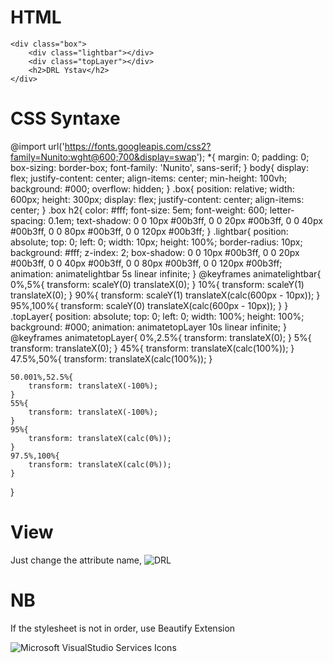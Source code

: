 # HTML

    <div class="box">
        <div class="lightbar"></div>
        <div class="topLayer"></div>
        <h2>DRL Ystav</h2>
    </div>

# CSS Syntaxe

@import url('https://fonts.googleapis.com/css2?family=Nunito:wght@600;700&display=swap');
*{
    margin: 0;
    padding: 0;
    box-sizing: border-box;
    font-family: 'Nunito', sans-serif;
}
body{
    display: flex;
    justify-content: center;
    align-items: center;
    min-height: 100vh;
    background: #000;
    overflow: hidden;
}
.box{
    position: relative;
    width: 600px;
    height: 300px;
    display: flex;
    justify-content: center;
    align-items: center;
}
.box h2{
    color: #fff;
    font-size: 5em;
    font-weight: 600;
    letter-spacing: 0.1em;
    text-shadow: 0 0 10px #00b3ff,
                0 0 20px #00b3ff, 
                0 0 40px #00b3ff,
                0 0 80px #00b3ff,
                0 0 120px #00b3ff;
}
.lightbar{
    position: absolute;
    top: 0;
    left: 0;
    width: 10px;
    height: 100%;
    border-radius: 10px;
    background: #fff;
    z-index: 2;
    box-shadow: 0 0 10px #00b3ff,
                0 0 20px #00b3ff, 
                0 0 40px #00b3ff,
                0 0 80px #00b3ff,
                0 0 120px #00b3ff;
    animation: animatelightbar 5s linear infinite;
}
@keyframes animatelightbar{
    0%,5%{
        transform: scaleY(0) translateX(0);
    }
    10%{
        transform: scaleY(1) translateX(0);
    }
    90%{
        transform: scaleY(1) translateX(calc(600px - 10px));
    }
    95%,100%{
        transform: scaleY(0) translateX(calc(600px - 10px));
    }
}
.topLayer{
    position: absolute;
    top: 0;
    left: 0;
    width: 100%;
    height: 100%;
    background: #000;
    animation: animatetopLayer 10s linear infinite;
}
@keyframes animatetopLayer{
    0%,2.5%{
        transform: translateX(0);
    }
    5%{
        transform: translateX(0);
    }
    45%{
        transform: translateX(calc(100%));
    }
    47.5%,50%{
        transform: translateX(calc(100%));
    }

    50.001%,52.5%{
        transform: translateX(-100%);
    }
    55%{
        transform: translateX(-100%);
    }
    95%{
        transform: translateX(calc(0%));
    }
    97.5%,100%{
        transform: translateX(calc(0%));
    }
}


# View

Just change the attribute name,
![DRL](https://github.com/Vatsy145/Neon-Text-/assets/80814790/df3690c3-27f1-42f2-9ae2-1afcc1c9b528)

# NB
If the stylesheet is not in order, use Beautify Extension

![Microsoft VisualStudio Services Icons](https://github.com/Vatsy145/Neon-Text-/assets/80814790/f22aa858-3527-4854-9e70-4236be34b4e1)
